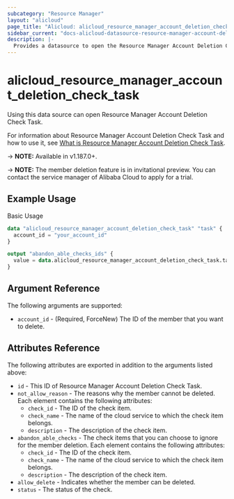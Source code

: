 ```yaml
---
subcategory: "Resource Manager"
layout: "alicloud"
page_title: "Alicloud: alicloud_resource_manager_account_deletion_check_task"
sidebar_current: "docs-alicloud-datasource-resource-manager-account-deletion-check-task"
description: |-
  Provides a datasource to open the Resource Manager Account Deletion Check Task.
---
```


# alicloud\_resource\_manager\_account\_deletion\_check\_task

Using this data source can open Resource Manager Account Deletion Check Task.

For information about Resource Manager Account Deletion Check Task and how to use it, see [What is Resource Manager Account Deletion Check Task](https://www.alibabacloud.com/help/en/resource-management/latest/check-account-delete).

-> **NOTE:** Available in v1.187.0+.

-> **NOTE:** The member deletion feature is in invitational preview. You can contact the service manager of Alibaba Cloud to apply for a trial.

## Example Usage

Basic Usage

```terraform
data "alicloud_resource_manager_account_deletion_check_task" "task" {
  account_id = "your_account_id"
}

output "abandon_able_checks_ids" {
  value = data.alicloud_resource_manager_account_deletion_check_task.task.abandon_able_checks.*.check_id
}
```

## Argument Reference

The following arguments are supported:

* `account_id` - (Required, ForceNew) The ID of the member that you want to delete.

## Attributes Reference

The following attributes are exported in addition to the arguments listed above:

* `id` - This ID of Resource Manager Account Deletion Check Task.
* `not_allow_reason` - The reasons why the member cannot be deleted. Each element contains the following attributes:
  * `check_id` - The ID of the check item.
  * `check_name` - The name of the cloud service to which the check item belongs.
  * `description` - The description of the check item.
* `abandon_able_checks` - The check items that you can choose to ignore for the member deletion. Each element contains the following attributes:
  * `check_id` - The ID of the check item.
  * `check_name` - The name of the cloud service to which the check item belongs.
  * `description` - The description of the check item.
* `allow_delete` - Indicates whether the member can be deleted.
* `status` - The status of the check.